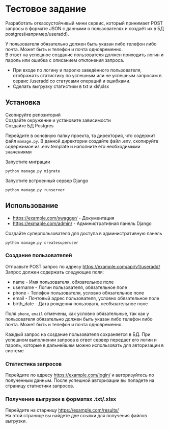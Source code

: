 # Тестовое задание
Разработать отказоустойчивый мини сервис, который принимает POST запросы в формате JSON с данными о пользователях и создаёт их в БД postgres(например/useradd).

У пользователя обязательно должен быть указан либо телефон либо почта. Может быть и телефон и почта одновременно. <br>
В ответ на успешное создание пользователя должен приходить логин и пароль или ошибка с описанием отклонения запроса.

- При входе по логину и паролю заведённого пользователя, отображать статистику по успешным или не успешным запросам в сервис /useradd со статусами операций и ошибками.
- Сделать выгрузку статистики в txt и xls\xlsx

## Установка

Скопируйте репозиторий<br>
Создайте окружение и установите зависимости<br>
Создайте БД Postgres

Перейдите в основную папку проекта, та директория, что содержит файл `manage.py`. В данной директории создайте файл .env, скопируйте содержимое из .env.template и наполните его необходимыми значениями

Запустите миграции
```
python manage.py migrate
```
Запустите встроенный сервер Django
```
python manage.py runserver
```

## Использование
- https://example.com/swagger/ - Документация
- https://exmaple.com/admin/ - Административная панель Django

Создайте суперпользователя для доступа в административную панель
```
python manage.py createsuperuser
```
### Создание пользователей
Отправьте POST запрос по адресу https://example.com/api/v1/useradd/ <br>
Запрос должен содержать следующие поля:
- name - Имя пользователя, обязательное поле
- username - Логин пользователя, обязательное поле
- phone - Телефон пользователя, условно обязательное поле
- email - Почтовый адрес пользователя, условно обязательное поле
- birth_date - Дата рождения пользоватя, необязательное поле

Поля `phone`, `email` отмечены, как условно обязательные, так как у пользователя обязательно должен быть указан либо телефон либо почта. Может быть и телефон и почта одновременно.

Каждый запрос на создание пользователя сохраняется в БД.
При успешном выполнении запроса в ответ сервер передаст его логин и пароль, которые в дальнейшем можно использовать для авторизации в системе

### Статистика запросов
Перейдите по адресу https://example.com/login/ и авторизуйтесь по полученным данным. После успешной авторизации вы попадете на страницу статистики запросов.

### Получение выгрузки в форматах .txt/.xlsx
Перейдите на старницу https://example.com/results/ <br>
На этой странице вы найдете две ссылки для получения файлов выгрузки.
